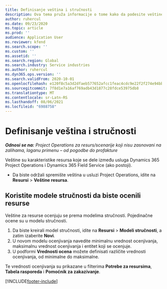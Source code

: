 ```yaml
---
title: Definisanje veština i stručnosti
description: Ova tema pruža informacije o tome kako da podesite veštine i modele stručnosti za ocenu resursa.
author: ruhercul
ms.date: 09/23/2020
ms.topic: article
ms.prod: ''
audience: Application User
ms.reviewer: kfend
ms.search.scope: ''
ms.custom: ''
ms.assetid: ''
ms.search.region: Global
ms.search.industry: Service industries
ms.author: ruhercul
ms.dyn365.ops.version: ''
ms.search.validFrom: 2020-10-01
ms.openlocfilehash: e120f8c5a3d2dfaeb577652afcc1feac4cdc9e22f2f274e94bb674ea3fa52fed
ms.sourcegitcommit: 7f8d1e7a16af769adb43d1877c28fdce53975db8
ms.translationtype: MT
ms.contentlocale: sr-Latn-RS
ms.lasthandoff: 08/06/2021
ms.locfileid: "6988758"
---
```

# <a name="define-skills-and-proficiencies"></a>Definisanje veština i stručnosti

_**Odnosi se na:** Project Operations za resurs/scenarije koji nisu zasnovani na zalihama, laganu primenu – od pogodbe do profakture_

Veštine su karakteristike resursa koje se dele između usluga Dynamics 365 Project Operations i Dynamics 365 Field Service (ako postoji). 

- Da biste održali spremište veština u usluzi Project Operations, idite na **Resursi** \> **Veštine resursa**. 

## <a name="use-proficiency-models-to-rate-resources"></a>Koristite modele stručnosti da biste ocenili resurse

Veštine za resurse ocenjuju se prema modelima stručnosti. Pojedinačne ocene su u modelu stručnosti. 

1. Da biste kreirali model stručnosti, idite na **Resursi** \> **Modeli stručnosti**, a zatim izaberite **Novi**.
2. U novom modelu ocenjivanja navedite minimalnu vrednost ocenjivanja, maksimalnu vrednost ocenjivanja i entitet koji se ocenjuje.
3. U podformi **Vrednosti ocena** možete definisati različite vrednosti ocenjivanja, od minimalne do maksimalne.


Te vrednosti ocenjivanja su prikazane u filterima **Potrebe za resursima**, **Tabela rasporeda** i **Pomoćnik za zakazivanje**.


[!INCLUDE[footer-include](../includes/footer-banner.md)]